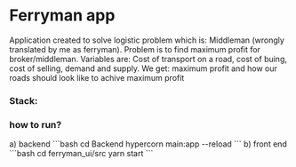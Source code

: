 <h1>Ferryman app</h1>

Application created to solve logistic problem which is: Middleman (wrongly translated by me as ferryman).
Problem is to find maximum profit for broker/middleman. Variables are: Cost of transport on a road, cost of buing, cost of selling, demand and supply.
We get: maximum profit and how our roads should look like to achive maximum profit

<h3>Stack:</h3>


<h3>how to run?</h3>
a) backend
```bash
cd Backend
hypercorn main:app --reload
```
b) front end
```bash
cd ferryman_ui/src
yarn start
```
